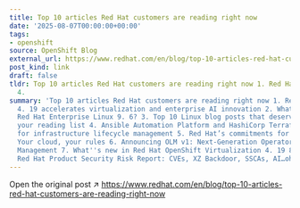 ```yaml
---
title: Top 10 articles Red Hat customers are reading right now
date: '2025-08-07T00:00:00+00:00'
tags:
- openshift
source: OpenShift Blog
external_url: https://www.redhat.com/en/blog/top-10-articles-red-hat-customers-are-reading-right-now
post_kind: link
draft: false
tldr: Top 10 articles Red Hat customers are reading right now 1. Red Hat OpenShift
  4.
summary: 'Top 10 articles Red Hat customers are reading right now 1. Red Hat OpenShift
  4. 19 accelerates virtualization and enterprise AI innovation 2. What''s new in
  Red Hat Enterprise Linux 9. 6? 3. Top 10 Linux blog posts that deserve a spot on
  your reading list 4. Ansible Automation Platform and HashiCorp Terraform integration
  for infrastructure lifecycle management 5. Red Hat’s commitments for sovereign cloud:
  Your cloud, your rules 6. Announcing OLM v1: Next-Generation Operator Lifecycle
  Management 7. What''s new in Red Hat OpenShift Virtualization 4. 19 8. The 2024
  Red Hat Product Security Risk Report: CVEs, XZ Backdoor, SSCAs, AI…oh my! 9.'
---
```

Open the original post ↗ https://www.redhat.com/en/blog/top-10-articles-red-hat-customers-are-reading-right-now
